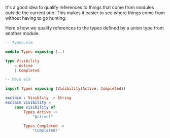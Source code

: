 It's a good idea to qualify references to things that come from modules outside the current one. This makes it easier to see where things come from without having to go hunting.

Here's how we qualify references to the types defined by a union type from another module.

```elm
-- Types.elm

module Types exposing (..)

type Visibility
    = Active
    | Completed
```

```elm
-- Main.elm

import Types exposing (Visibility(Active, Completed))

exclaim : Visiblity -> String
exclaim visibility =
    case visibility of
        Types.Active ->
            "Active!"

        Types.Completed ->
            "Completed!"
```
